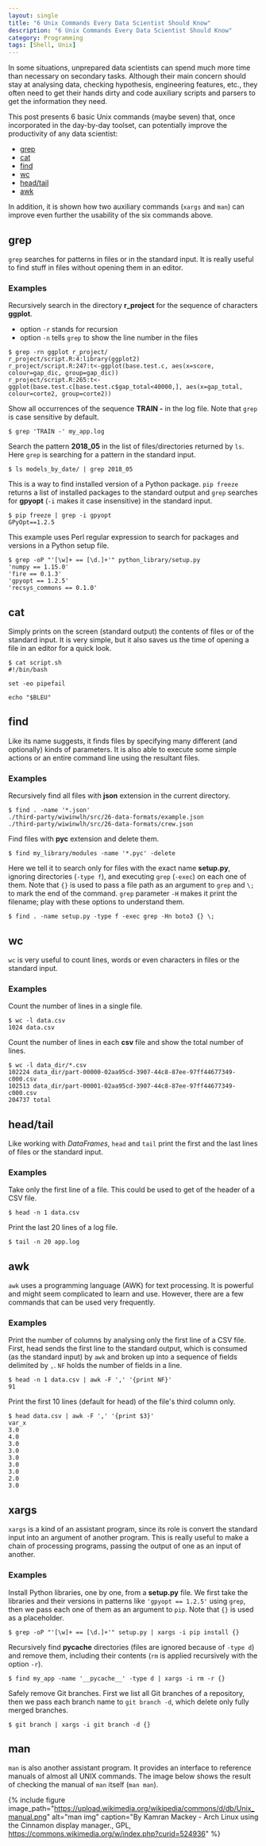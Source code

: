 ```yaml
---
layout: single
title: "6 Unix Commands Every Data Scientist Should Know"
description: "6 Unix Commands Every Data Scientist Should Know"
category: Programming
tags: [Shell, Unix]
---
```


In some situations, unprepared data scientists can spend much more time than
necessary on secondary tasks.
Although their main concern should stay at analysing data, checking hypothesis,
engineering features, etc., they often need to get their hands dirty and code
auxiliary scripts and parsers to get the information they need.

This post presents 6 basic Unix commands (maybe seven) that, once incorporated
in the day-by-day toolset, can potentially improve the productivity of any data
scientist:

* [grep](#grep)
* [cat](#cat)
* [find](#find)
* [wc](#wc)
* [head/tail](#headtail)
* [awk](#awk)

In addition, it is shown how two auxiliary commands (`xargs` and `man`) can
improve even further the usability of the six commands above.

## grep

`grep` searches for patterns in files or in the standard input. It is really
useful to find stuff in files without opening them in an editor.


### Examples

Recursively search in the directory **r_project** for the sequence of characters
**ggplot**.
* option `-r` stands for recursion
* option `-n` tells `grep` to show the line number in the files

```
$ grep -rn ggplot r_project/
r_project/script.R:4:library(ggplot2)
r_project/script.R:247:t<-ggplot(base.test.c, aes(x=score, colour=gap_dic, group=gap_dic))
r_project/script.R:265:t<-ggplot(base.test.c[base.test.c$gap_total<40000,], aes(x=gap_total, colour=corte2, group=corte2))
```

Show all occurrences of the sequence **TRAIN -** in the log file. Note that
`grep` is case sensitive by default.

```
$ grep 'TRAIN -' my_app.log
```

Search the pattern **2018_05** in the list of files/directories returned
by `ls`.
Here `grep` is searching for a pattern in the standard input.

```
$ ls models_by_date/ | grep 2018_05
```

This is a way to find installed version of a Python package.
`pip freeze` returns a list of installed packages to the standard output and
`grep` searches for **gpyopt** (`-i` makes it case insensitive) in the standard
input.

```
$ pip freeze | grep -i gpyopt
GPyOpt==1.2.5
```

This example uses Perl regular expression to search for packages and versions in
a Python setup file.

```
$ grep -oP "'[\w]+ == [\d.]+'" python_library/setup.py
'numpy == 1.15.0'
'fire == 0.1.3'
'gpyopt == 1.2.5'
'recsys_commons == 0.1.0'
```

## cat

Simply prints on the screen (standard output) the contents of files or of the
standard input. It is very simple, but it also saves us the time of opening a
file in an editor for a quick look.

```
$ cat script.sh
#!/bin/bash

set -eo pipefail

echo "$BLEU"
```

## find

Like its name suggests, it finds files by specifying many different (and
optionally) kinds of parameters. It is also able to execute some simple actions
or an entire command line using the resultant files.

### Examples

Recursively find all files with **json** extension in the current directory.

```
$ find . -name '*.json'
./third-party/wiwinwlh/src/26-data-formats/example.json
./third-party/wiwinwlh/src/26-data-formats/crew.json
```

Find files with **pyc** extension and delete them.

```
$ find my_library/modules -name '*.pyc' -delete
```

Here we tell it to search only for files with the exact name **setup.py**,
ignoring directories (`-type f`), and executing `grep` (`-exec`) on each one of
them.
Note that `{}` is used to pass a file path as an argument to `grep` and
`\;` to mark the end of the command. `grep` parameter `-H` makes it print the
filename; play with these options to understand them.

```
$ find . -name setup.py -type f -exec grep -Hn boto3 {} \;
```

## wc

`wc` is very useful to count lines, words or even characters in files or the
standard input.

### Examples

Count the number of lines in a single file.

```
$ wc -l data.csv
1024 data.csv
```

Count the number of lines in each **csv** file and show the total number of
lines.

```
$ wc -l data_dir/*.csv
102224 data_dir/part-00000-02aa95cd-3907-44c8-87ee-97ff44677349-c000.csv
102513 data_dir/part-00001-02aa95cd-3907-44c8-87ee-97ff44677349-c000.csv
204737 total
```

## head/tail

Like working with *DataFrames*, `head` and `tail` print the first and the last
lines of files or the standard input.

### Examples

Take only the first line of a file. This could be used to get of the header of
a CSV file.

```
$ head -n 1 data.csv
```

Print the last 20 lines of a log file.

```
$ tail -n 20 app.log
```

## awk

`awk` uses a programming language (AWK) for text processing. It is powerful and
might seem complicated to learn and use. However, there are a few commands that
can be used very frequently.

### Examples

Print the number of columns by analysing only the first line of a CSV file.
First, head sends the first line to the standard output, which is consumed (as
the standard input) by `awk` and broken up into a sequence of fields delimited
by `,`. `NF` holds the number of fields in a line.

```
$ head -n 1 data.csv | awk -F ',' '{print NF}'
91
```

Print the first 10 lines (default for head) of the file's third column only.

```
$ head data.csv | awk -F ',' '{print $3}'
var_x
3.0
4.0
3.0
3.0
3.0
3.0
3.0
2.0
3.0
```

## xargs

`xargs` is a kind of an assistant program, since its role is convert the
standard input into an argument of another program. This is really useful to
make a chain of processing programs, passing the output of one as an input of
another.

### Examples

Install Python libraries, one by one, from a **setup.py** file.  We first take
the libraries and their versions in patterns like `'gpyopt == 1.2.5'` using
`grep`, then we pass each one of them as an argument to `pip`. Note that `{}` is
used as a placeholder.

```
$ grep -oP "'[\w]+ == [\d.]+'" setup.py | xargs -i pip install {}
```

Recursively find **__pycache__** directories (files are ignored because of
`-type d`) and remove them, including their contents (`rm` is applied
recursively with the option `-r`).

```
$ find my_app -name '__pycache__' -type d | xargs -i rm -r {}
```

Safely remove Git branches. First we list all Git branches of a repository,
then we pass each branch name to `git branch -d`, which delete only fully merged
branches.

```
$ git branch | xargs -i git branch -d {}
```

## man

`man` is also another assistant program. It provides an interface to reference
manuals of almost all UNIX commands. The image below shows the result of
checking the manual of `man` itself (`man man`).


{% include figure
    image_path="https://upload.wikimedia.org/wikipedia/commons/d/db/Unix_manual.png"
    alt="man img"
    caption="By Kamran Mackey - Arch Linux using the Cinnamon display manager., GPL, https://commons.wikimedia.org/w/index.php?curid=524936"
%}
